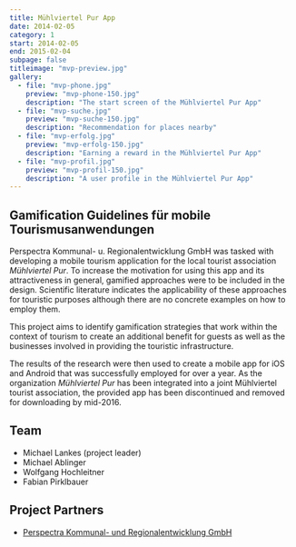 ```yaml
---
title: Mühlviertel Pur App
date: 2014-02-05
category: 1
start: 2014-02-05
end: 2015-02-04
subpage: false
titleimage: "mvp-preview.jpg"
gallery:
  - file: "mvp-phone.jpg"
    preview: "mvp-phone-150.jpg"
    description: "The start screen of the Mühlviertel Pur App"
  - file: "mvp-suche.jpg"
    preview: "mvp-suche-150.jpg"
    description: "Recommendation for places nearby"
  - file: "mvp-erfolg.jpg"
    preview: "mvp-erfolg-150.jpg"
    description: "Earning a reward in the Mühlviertel Pur App"
  - file: "mvp-profil.jpg"
    preview: "mvp-profil-150.jpg"
    description: "A user profile in the Mühlviertel Pur App"
---
```


## Gamification Guidelines für mobile Tourismusanwendungen

Perspectra Kommunal- u. Regionalentwicklung GmbH was tasked with developing a mobile tourism application for the local tourist association *Mühlviertel Pur*. To increase the motivation for using this app and its attractiveness in general, gamified approaches were to be included in the design. Scientific literature indicates the applicability of these approaches for touristic purposes although there are no concrete examples on how to employ them.

This project aims to identify gamification strategies that work within the context of tourism to create an additional benefit for guests as well as the businesses involved in providing the touristic infrastructure.

The results of the research were then used to create a mobile app for iOS and Android that was successfully employed for over a year. As the organization *Mühlviertel Pur* has been integrated into a joint Mühlviertel tourist association, the provided app has been discontinued and removed for downloading by mid-2016.

## Team

* Michael Lankes (project leader)
* Michael Ablinger
* Wolfgang Hochleitner
* Fabian Pirklbauer

## Project Partners

* [Perspectra Kommunal- und Regionalentwicklung GmbH](http://www.perspectra.at/)